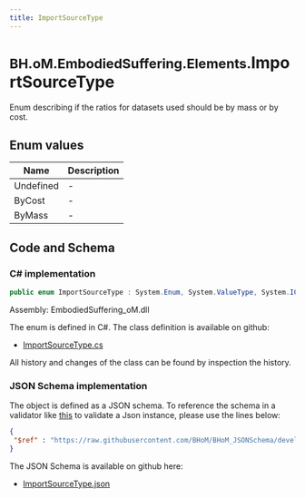 ```yaml
---
title: ImportSourceType
---
```


# <small>BH.oM.EmbodiedSuffering.Elements.</small>**ImportSourceType**

Enum describing if the ratios for datasets used should be by mass or by cost.

## Enum values

| Name            | Description                                                    |
|-----------------|----------------------------------------------------------------|
| Undefined |  -  |
| ByCost |  -  |
| ByMass |  -  |


## Code and Schema

### C# implementation

``` C# title="C#"
public enum ImportSourceType : System.Enum, System.ValueType, System.IComparable, System.ISpanFormattable, System.IFormattable, System.IConvertible
```

Assembly: EmbodiedSuffering_oM.dll

The enum is defined in C#. The class definition is available on github:

- [ImportSourceType.cs](https://github.com/BHoM/EmbodiedSuffering_Toolkit/blob/develop/EmbodiedSuffering_oM/Elements\Enums\ImportSourceType.cs)

All history and changes of the class can be found by inspection the history.
### JSON Schema implementation

The object is defined as a JSON schema. To reference the schema in a validator like [this](https://www.jsonschemavalidator.net/) to validate a Json instance, please use the lines below:

``` json title="JSON Schema"
{
 "$ref" : "https://raw.githubusercontent.com/BHoM/BHoM_JSONSchema/develop/EmbodiedSuffering_oM/Elements/ImportSourceType.json"
}
```

The JSON Schema is available on github here:

- [ImportSourceType.json](https://github.com/BHoM/BHoM_JSONSchema/blob/develop/EmbodiedSuffering_oM/Elements/ImportSourceType.json)
